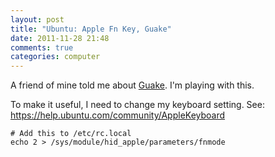 ```yaml
---
layout: post
title: "Ubuntu: Apple Fn Key, Guake"
date: 2011-11-28 21:48
comments: true
categories: computer
---
```


A friend of mine told me about [Guake](http://guake.org/).
I'm playing with this.

To make it useful, I need to change my keyboard setting.
See: https://help.ubuntu.com/community/AppleKeyboard

    # Add this to /etc/rc.local
    echo 2 > /sys/module/hid_apple/parameters/fnmode